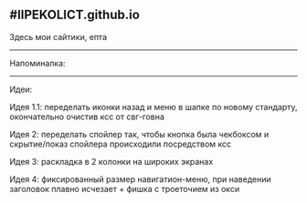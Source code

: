 #IIPEKOLICT.github.io
---------------------------------------------------------------------------------------------------------------------------------------------------------------------
Здесь мои сайтики, епта

---

Напоминалка:

----

Идеи:

Идея 1.1: переделать иконки назад и меню в шапке по новому стандарту, окончательно очистив ксс от свг-говна

Идея 2: переделать спойлер так, чтобы кнопка была чекбоксом и скрытие/показ спойлера происходили посредством ксс

Идея 3: раскладка в 2 колонки на широких экранах

Идея 4: фиксированный размер навигатион-меню, при наведении заголовок плавно исчезает + фишка с троеточием из окси
